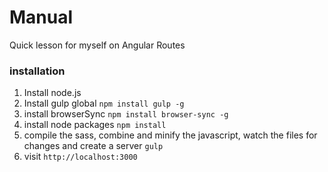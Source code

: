 # Manual

Quick lesson for myself on Angular Routes

### installation

1. Install node.js
2. Install gulp global `npm install gulp -g`
3. install browserSync `npm install browser-sync -g`
4. install node packages `npm install`
5. compile the sass, combine and minify the javascript, watch the files for changes and create a server `gulp`
6. visit `http://localhost:3000`

